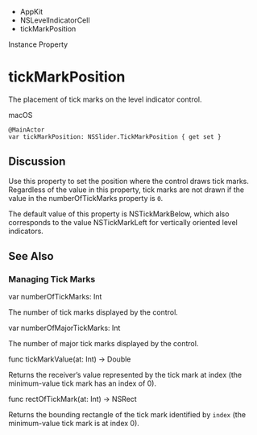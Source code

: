 

- AppKit
- NSLevelIndicatorCell
-  tickMarkPosition 

Instance Property

# tickMarkPosition

The placement of tick marks on the level indicator control.

macOS

``` source
@MainActor
var tickMarkPosition: NSSlider.TickMarkPosition { get set }
```

## Discussion

Use this property to set the position where the control draws tick marks. Regardless of the value in this property, tick marks are not drawn if the value in the numberOfTickMarks property is `0`.

The default value of this property is NSTickMarkBelow, which also corresponds to the value NSTickMarkLeft for vertically oriented level indicators.

## See Also

### Managing Tick Marks

var numberOfTickMarks: Int

The number of tick marks displayed by the control.

var numberOfMajorTickMarks: Int

The number of major tick marks displayed by the control.

func tickMarkValue(at: Int) -> Double

Returns the receiver’s value represented by the tick mark at index (the minimum-value tick mark has an index of 0).

func rectOfTickMark(at: Int) -> NSRect

Returns the bounding rectangle of the tick mark identified by `index` (the minimum-value tick mark is at index 0).

